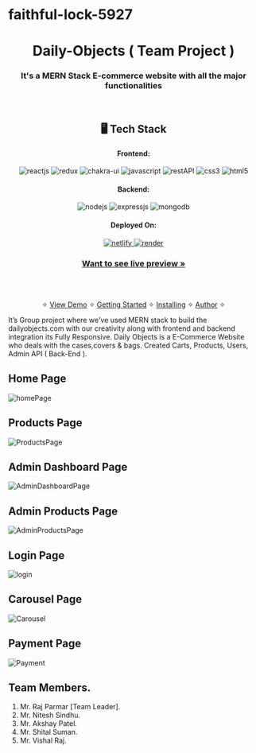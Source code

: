# faithful-lock-5927
<h1 align="center">Daily-Objects ( Team Project )</h1>

<h3 align="center">It's a MERN Stack E-commerce website with all the major functionalities</h3>

<br />


<h2 align="center">🖥️ Tech Stack</h2>

<h4 align="center">Frontend:</h4>

<p align="center">
  <img src="https://img.shields.io/badge/React-20232A?style=for-the-badge&logo=react&logoColor=61DAFB" alt="reactjs" />
  <img src="https://img.shields.io/badge/Redux-593D88?style=for-the-badge&logo=redux&logoColor=white" alt="redux" />
  <img src="https://img.shields.io/badge/Chakra%20UI-3bc7bd?style=for-the-badge&logo=chakraui&logoColor=white" alt="chakra-ui" />
  <img src="https://img.shields.io/badge/JavaScript-323330?style=for-the-badge&logo=javascript&logoColor=F7DF1E" alt="javascript" />
  <img src="https://img.shields.io/badge/Rest_API-02303A?style=for-the-badge&logo=react-router&logoColor=white" alt="restAPI" />
  <img src="https://img.shields.io/badge/CSS3-1572B6?style=for-the-badge&logo=css3&logoColor=white" alt="css3" />
  <img src="https://img.shields.io/badge/HTML5-E34F26?style=for-the-badge&logo=html5&logoColor=white" alt="html5" />
</p>


<h4 align="center">Backend:</h4>

<p align="center">
  <img src="https://img.shields.io/badge/Node.js-339933?style=for-the-badge&logo=nodedotjs&logoColor=white" alt="nodejs" />
  <img src="https://img.shields.io/badge/Express.js-000000?style=for-the-badge&logo=express&logoColor=white" alt="expressjs" />
  <img src="https://img.shields.io/badge/MongoDB-4EA94B?style=for-the-badge&logo=mongodb&logoColor=white" alt="mongodb" />

</p>

<h4 align="center">Deployed On:</h4>

<p align="center">
<a href="https://dailyshope.netlify.app/">
  <img src="https://img.shields.io/badge/Netlify-00C7B7?style=for-the-badge&logo=netlify&logoColor=white" alt="netlify" />
</a>  
<a href="">
  <img src="https://img.shields.io/badge/render-5458F6?style=for-the-badge&logo=render&logoColor=white" alt="render" />
  </a>
</p>

<h3 align="center"><a href="https://dailyshope.netlify.app/"><strong>Want to see live preview »</strong></a></h3>


<br />

<p align="center">
  <br />&#10023;
  <a href="https://dailyshope.netlify.app/">View Demo</a> &#10023;
  <a href="#Getting-Started">Getting Started</a> &#10023; 
  <a href="#Install">Installing</a> &#10023;
  <a href="#Contact">Author</a> &#10023;
</p>

It’s Group project where we've used MERN stack to build the dailyobjects.com with our creativity along with frontend and backend integration
its Fully Responsive. Daily Objects is a E-Commerce Website who deals with the cases,covers & bags. Created Carts, Products, Users, Admin API ( Back-End ).

## Home Page
![homePage](https://github.com/vraj79/faithful-lock-5927/blob/fw20_1138_day-4/frontend/public/project_ss/Screenshot%20(62).png)

## Products Page
![ProductsPage](https://github.com/vraj79/faithful-lock-5927/blob/fw20_1138_day-4/frontend/public/project_ss/Screenshot%20(64).png)

## Admin Dashboard Page
![AdminDashboardPage](https://github.com/vraj79/faithful-lock-5927/blob/fw20_1138_day-4/frontend/public/project_ss/Screenshot%20(65).png)

## Admin Products Page
![AdminProductsPage](https://github.com/vraj79/faithful-lock-5927/blob/fw20_1138_day-4/frontend/public/project_ss/Screenshot%20(66).png)

## Login Page
![login](https://github.com/vraj79/faithful-lock-5927/blob/fw20_1138_day-4/frontend/public/project_ss/Screenshot%20(68).png)

## Carousel Page
![Carousel](https://github.com/vraj79/faithful-lock-5927/blob/fw20_1138_day-4/frontend/public/project_ss/Screenshot%20(69).png)

## Payment Page
![Payment](https://github.com/vraj79/faithful-lock-5927/blob/fw20_1138_day-4/frontend/public/project_ss/Screenshot%20(67).png)


## Team Members.
1.	Mr. Raj Parmar [Team Leader].
2.	Mr. Nitesh Sindhu.
3.	Mr. Akshay Patel.
4.	Mr. Shital Suman.
5.	Mr. Vishal Raj.
